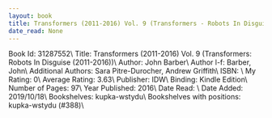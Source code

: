 ```yaml
---
layout: book
title: Transformers (2011-2016) Vol. 9 (Transformers - Robots In Disguise (2011-2016))
date_read: None
---
```


Book Id: 31287552\ 
Title: Transformers (2011-2016) Vol. 9 (Transformers: Robots In Disguise (2011-2016))\ 
Author: John Barber\ 
Author l-f: Barber, John\ 
Additional Authors: Sara Pitre-Durocher, Andrew Griffith\ 
ISBN: \ 
My Rating: 0\ 
Average Rating: 3.63\ 
Publisher: IDW\ 
Binding: Kindle Edition\ 
Number of Pages: 97\ 
Year Published: 2016\ 
Date Read: \ 
Date Added: 2019/10/18\ 
Bookshelves: kupka-wstydu\ 
Bookshelves with positions: kupka-wstydu (#388)\ 

